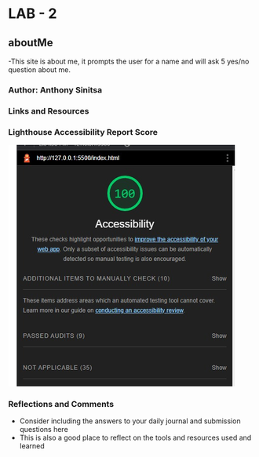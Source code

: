 # LAB - 2

## aboutMe

-This site is about me, it prompts the user for a name and will ask 5 yes/no question about me.

### Author: Anthony Sinitsa

### Links and Resources

<!-- - https://codefellows.github.io/code-201-guide/curriculum/class-02/project-setup -->

### Lighthouse Accessibility Report Score

![accessibility score](lighthouseLab2.png)

### Reflections and Comments

- Consider including the answers to your daily journal and submission questions here
- This is also a good place to reflect on the tools and resources used and learned
